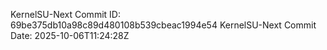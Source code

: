 KernelSU-Next Commit ID: 69be375db10a98c89d480108b539cbeac1994e54
KernelSU-Next Commit Date: 2025-10-06T11:24:28Z

